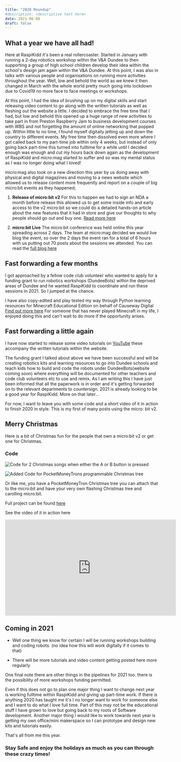 ```yaml
---
title: "2020 Roundup"
#description: <descriptive text here>
date: 2021-06-08
draft: false
---
```


## What a year we have all had!

Here at RaspiKidd it's been a real rollercoaster. Started in January with running a 2-day robotics workshop within the V&A Dundee to then supporting a group of high school children develop their idea within the school's design jam again within the V&A Dundee. At this point, I was also in talks with various people and organisations on running more activities throughout the year. Well, low and behold the world as we knew it then changed in March with the whole world pretty much going into lockdown due to Covid19 no more face to face meetings or workshops.
<!--more-->

At this point, I had the idea of brushing up on my digital skills and start releasing video content to go along with the written tutorials as well as fleshing out the website a little. I decided to embrace the free time that I had, but low and behold this opened up a huge range of new activities to take part in from Preston Raspberry Jam to business development courses with WBS and not forgetting the amount of online networking that popped up. Within little to no time, I found myself digitally jetting up and down the country to different events. My free time then dissolved even more where I got called back to my part-time job within only 4 weeks, but instead of only going back part-time this turned into fulltime for a while until I decided enough was enough and cut my hours back down again as the development of RaspiKidd and micro:mag started to suffer and so was my mental status as I was no longer doing what I loved!

micro:mag also took on a new direction this year by us doing away with physical and digital magazines and moving to a news website which allowed us to release content more frequently and report on a couple of big micro:bit events as they happened;

1. **Release of micro:bit v2** For this to happen we had to sign an NDA a month before release this allowed us to get some inside info and early access to the v2 micro:bit so we could do a detailed hands-on article about the new features that it had in store and give our thoughts to why people should go out and buy one. [Read more here](https://micromag.cc/microbit-v2-announcement/)

2. **micro:bit Live** The micro:bit conference was held online this year spreading across 2 days. The team at micro:mag decided we would live blog the event, so over the 2 days the event ran for a total of 6 hours with us putting out 70 posts about the sessions we attended. You can read the [full blog here](https://micromag.cc/micro-bit-live-2020-live-blog/)

## Fast forwarding a few months

I got approached by a fellow code club volunteer who wanted to apply for a funding grant to run robotics workshops (DundeeBots) within the deprived areas of Dundee and he wanted RaspiKidd to coordinate and run these sessions in 2021. So I jumped at the chance.

I have also copy-edited and play tested my way through Python learning resources for Minecraft Educational Edition on behalf of Causeway Digital [Find out more here](https://causewaydigital.io/) For someone that has never played Minecraft in my life, I enjoyed doing this and can't wait to do more if the opportunity arises.

## Fast forwarding a little again

I have now started to release some video tutorials on [YouTube](https://www.youtube.com/channel/UC0IHxEDaC6z9py2XAGaTYPA) these accompany the written tutorials within the website.

The funding grant I talked about above we have been successful and will be creating robotics kits and learning resources to go into Dundee schools and teach kids how to build and code the robots under DundeeBots(website coming soon) where everything will be documented for other teachers and code club volunteers etc to use and remix. As I am writing this I have just been informed that all the paperwork is in order and it's getting forwarded on to the relevant departments to countersign. 2021 is already looking to be a good year for RaspiKidd. More on that later...

For now, I want to leave you with some code and a short video of it in action to finish 2020 in style. This is my first of many posts using the micro: bit v2.

## Merry Christmas

Here is a bit of Christmas fun for the people that own a micro:bit v2 or get one for Christmas.

### Code

![Code for 2 Christmas songs when either the A or B button is pressed](/2020Roundup01.png)

![Added Code for PocketMoneyTrons programmable Christmas tree](/2020Roundup02.png)

Or like me, you have a PocketMoneyTron Christmas tree you can attach that to the micro:bit and have your very own flashing Christmas tree and carolling micro:bit.

Full project can be found [here](https://makecode.microbit.org/_X3xRsK0ozKzf)

See the video of it in action here

<iframe width="560" height="315" src="https://www.youtube.com/embed/zBd4tbGK5yg" title="YouTube video player" frameborder="0" allow="accelerometer; autoplay; clipboard-write; encrypted-media; gyroscope; picture-in-picture" allowfullscreen></iframe>

## Coming in 2021

* Well one thing we know for certain I will be running workshops building and coding robots. (no idea how this will work digitally if it comes to that)

* There will be more tutorials and video content getting posted here more regularly

One final note there are other things in the pipelines for 2021 too. there is the possibility of more workshops funding permitted.

Even if this does not go to plan one major thing I want to change next year is working fulltime within RaspiKidd and giving up part-time work. If there is anything 2020 has taught me it's I no longer want to work for someone else and I want to do what I love full time. Part of this may not be the educational stuff I have grown to love but going back to my roots of Software development. Another major thing I would like to work towards next year is getting my own office/mini makerspace so I can prototype and design new kits and tutorials easily.

That's all from me this year.

### Stay Safe and enjoy the holidays as much as you can through these crazy times!
